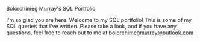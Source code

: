 Bolorchimeg Murray's SQL Portfolio

I'm so glad you are here. Welcome to my SQL portfolio! 
This is some of my SQL queries that I've written. Please take a look, and if you have any questions, 
feel free to reach out to me at bolorchimegmurray@outlook.com
